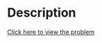 # Description
[Click here to view the problem](https://www.hackerrank.com/challenges/the-grid-search/problem)
